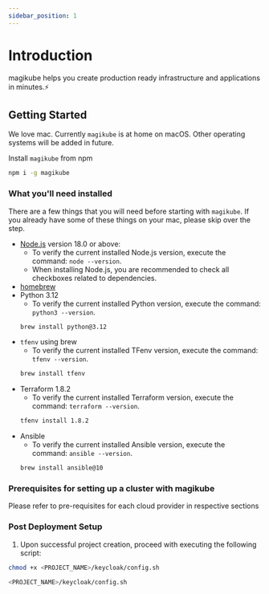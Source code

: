 ```yaml
---
sidebar_position: 1
---
```


# Introduction

magikube helps you create production ready infrastructure and applications in minutes.⚡️

## Getting Started

We love mac. Currently `magikube` is at home on macOS. Other operating systems will be added in future.

Install `magikube` from npm
```bash
npm i -g magikube
```

### What you'll need installed

There are a few things that you will need before starting with `magikube`. If you already have some of these things on your mac, please skip over the step.

- [Node.js](https://nodejs.org/en/download/) version 18.0 or above:
  - To verify the current installed Node.js version, execute the command: `node --version`.
  - When installing Node.js, you are recommended to check all checkboxes related to dependencies.
- [homebrew](https://brew.sh)
- Python 3.12
  - To verify the current installed Python version, execute the command: `python3 --version`.
  ```bash
  brew install python@3.12
  ```
- `tfenv` using brew
  - To verify the current installed TFenv version, execute the command: `tfenv --version`.
   ```bash
   brew install tfenv
   ```
- Terraform 1.8.2
  - To verify the current installed Terraform version, execute the command: `terraform --version`.
   ```bash
   tfenv install 1.8.2
   ```
- Ansible
  - To verify the current installed Ansible version, execute the command: `ansible --version`.
  ```bash
  brew install ansible@10
  ```

### Prerequisites for setting up a cluster with magikube
Please refer to pre-requisites for each cloud provider in respective sections

### Post Deployment Setup
1. Upon successful project creation, proceed with executing the following script:
```bash
chmod +x <PROJECT_NAME>/keycloak/config.sh

<PROJECT_NAME>/keycloak/config.sh
```

